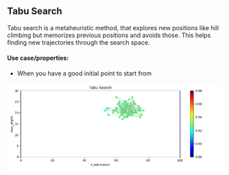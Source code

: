 ## Tabu Search

Tabu search is a metaheuristic method, that explores new positions like hill climbing but memorizes previous positions and avoids those. This helps finding new trajectories through the search space.

#### Use case/properties:
- When you have a good initial point to start from

<p align="center">
<img src="./plots/search_path_Tabu Search.png" width="1000"/>
</p>

